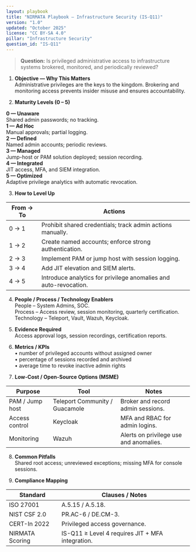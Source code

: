 ```yaml
---
layout: playbook
title: "NIRMATA Playbook — Infrastructure Security (IS-Q11)"
version: "1.0"
updated: "October 2025"
license: "CC BY-SA 4.0"
pillar: "Infrastructure Security"
question_id: "IS-Q11"
---
```


> **Question:** Is privileged administrative access to infrastructure systems brokered, monitored, and periodically reviewed?

1. **Objective — Why This Matters**  
Administrative privileges are the keys to the kingdom. Brokering and monitoring access prevents insider misuse and ensures accountability.

2. **Maturity Levels (0 – 5)**
<div class="levels-grid">
  <div class="level level-0"><strong>0 — Unaware</strong><br>Shared admin passwords; no tracking. </div>
  <div class="level level-1"><strong>1 — Ad Hoc</strong><br>Manual approvals; partial logging. </div>
  <div class="level level-2"><strong>2 — Defined</strong><br>Named admin accounts; periodic reviews. </div>
  <div class="level level-3"><strong>3 — Managed</strong><br>Jump-host or PAM solution deployed; session recording. </div>
  <div class="level level-4"><strong>4 — Integrated</strong><br>JIT access, MFA, and SIEM integration. </div>
  <div class="level level-5"><strong>5 — Optimized</strong><br>Adaptive privilege analytics with automatic revocation. </div>
</div>

3. **How to Level Up**

| From → To | Actions |
|---|---|
| 0 → 1 | Prohibit shared credentials; track admin actions manually. |
| 1 → 2 | Create named accounts; enforce strong authentication. |
| 2 → 3 | Implement PAM or jump host with session logging. |
| 3 → 4 | Add JIT elevation and SIEM alerts. |
| 4 → 5 | Introduce analytics for privilege anomalies and auto-revocation. |

4. **People / Process / Technology Enablers**  
People – System Admins, SOC.  
Process – Access review, session monitoring, quarterly certification.  
Technology – Teleport, Vault, Wazuh, Keycloak.

5. **Evidence Required**  
Access approval logs, session recordings, certification reports.

6. **Metrics / KPIs**  
• number of privileged accounts without assigned owner  
• percentage of sessions recorded and archived  
• average time to revoke inactive admin rights  

7. **Low-Cost / Open-Source Options (MSME)**  

| Purpose | Tool | Notes |
|---|---|---|
| PAM / Jump host | Teleport Community / Guacamole | Broker and record admin sessions. |
| Access control | Keycloak | MFA and RBAC for admin logins. |
| Monitoring | Wazuh | Alerts on privilege use and anomalies. |

8. **Common Pitfalls**  
Shared root access; unreviewed exceptions; missing MFA for console sessions.

9. **Compliance Mapping**

| Standard | Clauses / Notes |
|---|---|
| ISO 27001 | A.5.15 / A.5.18. |
| NIST CSF 2.0 | PR.AC-6 / DE.CM-3. |
| CERT-In 2022 | Privileged access governance. |
| NIRMATA Scoring | IS-Q11 ≥ Level 4 requires JIT + MFA integration. |

